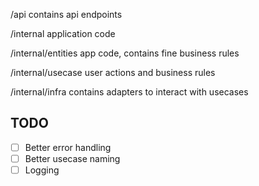 /api
contains api endpoints

/internal
application code

/internal/entities
app code, contains fine business rules

/internal/usecase
user actions and business rules

/internal/infra
contains adapters to interact with usecases

## TODO

- [ ] Better error handling
- [ ] Better usecase naming
- [ ] Logging